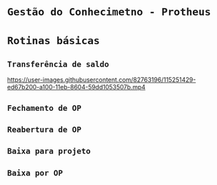# `Gestão do Conhecimetno - Protheus`
# `Rotinas básicas`

## `Transferência de saldo`

https://user-images.githubusercontent.com/82763196/115251429-ed67b200-a100-11eb-8604-59dd1053507b.mp4

## `Fechamento de OP`
## `Reabertura de OP`
## `Baixa para projeto`
## `Baixa por OP`





